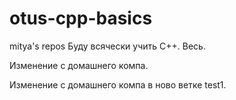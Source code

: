 # otus-cpp-basics
mitya's repos
Буду всячески учить C++. Весь.

Изменение с домашнего компа.

Изменение с домашнего компа в ново ветке test1.